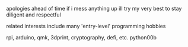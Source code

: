 apologies ahead of time if i mess anything up
ill try my very best to stay diligent and respectful




related interests include many 'entry-level' programming hobbies

rpi, arduino, qmk, 3dprint, cryptography, defi, etc.
python00b
